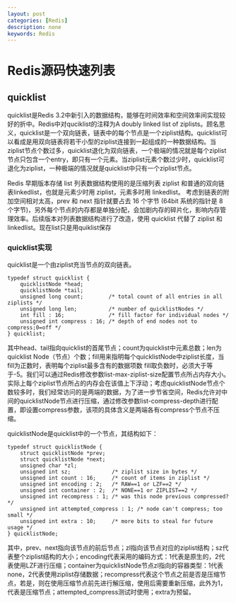 ```yaml
---
layout: post
categories: [Redis]
description: none
keywords: Redis
---
```

# Redis源码快速列表

## quicklist
quicklist是Redis 3.2中新引入的数据结构，能够在时间效率和空间效率间实现较好的折中。Redis中对quciklist的注释为A doubly linked list of ziplists。顾名思义，quicklist是一个双向链表，链表中的每个节点是一个ziplist结构。quicklist可以看成是用双向链表将若干小型的ziplist连接到一起组成的一种数据结构。当ziplist节点个数过多，quicklist退化为双向链表，一个极端的情况就是每个ziplist节点只包含一个entry，即只有一个元素。当ziplist元素个数过少时，quicklist可退化为ziplist，一种极端的情况就是quicklist中只有一个ziplist节点。

Redis 早期版本存储 list 列表数据结构使用的是压缩列表 ziplist 和普通的双向链表linkedlist，也就是元素少时用 ziplist，元素多时用 linkedlist。
考虑到链表的附加空间相对太高，prev 和 next 指针就要占去 16 个字节 (64bit 系统的指针是 8 个字节)，另外每个节点的内存都是单独分配，会加剧内存的碎片化，影响内存管理效率。后续版本对列表数据结构进行了改造，使用 quicklist 代替了 ziplist 和 linkedlist。现在list只是用quiklist保存

### quicklist实现
quicklist是一个由ziplist充当节点的双向链表。
```
typedef struct quicklist {
    quicklistNode *head;
    quicklistNode *tail;
    unsigned long count;        /* total count of all entries in all ziplists */
    unsigned long len;          /* number of quicklistNodes */
    int fill : 16;              /* fill factor for individual nodes */
    unsigned int compress : 16; /* depth of end nodes not to compress;0=off */
} quicklist;
```
其中head、tail指向quicklist的首尾节点；count为quicklist中元素总数；len为quicklist Node（节点）个数；fill用来指明每个quicklistNode中ziplist长度，当fill为正数时，表明每个ziplist最多含有的数据项数
fill取负数时，必须大于等于-5。我们可以通过Redis修改参数list-max-ziplist-size配置节点所占内存大小。实际上每个ziplist节点所占的内存会在该值上下浮动；考虑quicklistNode节点个数较多时，我们经常访问的是两端的数据，为了进一步节省空间，Redis允许对中间的quicklistNode节点进行压缩，通过修改参数list-compress-depth进行配置，即设置compress参数，该项的具体含义是两端各有compress个节点不压缩。

quicklistNode是quicklist中的一个节点，其结构如下：
```
typedef struct quicklistNode {
    struct quicklistNode *prev;
    struct quicklistNode *next;
    unsigned char *zl;
    unsigned int sz;             /* ziplist size in bytes */
    unsigned int count : 16;     /* count of items in ziplist */
    unsigned int encoding : 2;   /* RAW==1 or LZF==2 */
    unsigned int container : 2;  /* NONE==1 or ZIPLIST==2 */
    unsigned int recompress : 1; /* was this node previous compressed? */
    unsigned int attempted_compress : 1; /* node can't compress; too small */
    unsigned int extra : 10;     /* more bits to steal for future usage */
} quicklistNode;
```
其中，prev、next指向该节点的前后节点；zl指向该节点对应的ziplist结构；sz代表整个ziplist结构的大小；encoding代表采用的编码方式：1代表是原生的，2代表使用LZF进行压缩；container为quicklistNode节点zl指向的容器类型：1代表none，2代表使用ziplist存储数据；recompress代表这个节点之前是否是压缩节点，若是，则在使用压缩节点前先进行解压缩，使用后需要重新压缩，此外为1，代表是压缩节点；attempted_compress测试时使用；extra为预留。